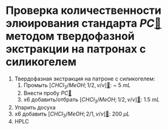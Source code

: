# Проверка количественности элюирования стандарта $PC$[🔗][pc] методом твердофазной экстракции на патронах с силикогелем

1. Твердофазная экстракция на патроне с силикогелем:
   1. Промыть $[CHCl_3/MeOH;1/2,v/v]$[🔗][chcl_3meoh12vv]: ~ 5 $mL$
   2. Внести пробу $PC$[🔗][pc]
   3. x6 добавить/отбрать $[CHCl_3/MeOH;1/2,v/v]$[🔗][chcl_3meoh12vv]: 1.5 $mL$
2. Упарить досуха
3. x6 добавить $[CHCl_3/MeOH;2/1,v/v]$[🔗][chcl_3meoh21vv]: 200 ${\mu}L$
4. HPLC

[chcl_3meoh12vv]: ../substances/mixtures.md#chcl_3meoh12vv
[chcl_3meoh21vv]: ../substances/mixtures.md#chcl_3meoh21vv
[pc]: ../substances/individuals.md#pc
